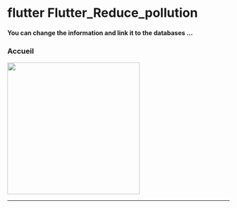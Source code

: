 <h1> flutter Flutter_Reduce_pollution </h1> 

<h4> You can change the information and link it to the databases ...</h4>

<h3>Accueil</h3>
<img src="https://github.com/abenkoula71/flutter-food-pizza-dominos/blob/main/Screenshot_1643401922.png" width="300" /> <hr>
